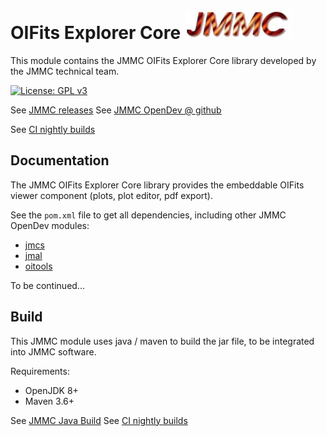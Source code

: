 # OIFits Explorer Core    ![JMMC logo](doc/JMMC-logo.jpg)

This module contains the JMMC OIFits Explorer Core library developed by the JMMC technical team.

[![License: GPL v3](https://img.shields.io/badge/License-GPLv3-blue.svg)](LICENSE)


See [JMMC releases](https://www.jmmc.fr/releases/)
See [JMMC OpenDev @ github](https://github.com/JMMC-OpenDev/)

See [CI nightly builds](https://github.com/JMMC-OpenDev/jmmc-java-build/actions/workflows/build.yml)


## Documentation

The JMMC OIFits Explorer Core library provides the embeddable OIFits viewer component (plots, plot editor, pdf export).

See the `pom.xml` file to get all dependencies, including other JMMC OpenDev modules:
- [jmcs](https://github.com/JMMC-OpenDev/jmcs)
- [jmal](https://github.com/JMMC-OpenDev/jmal)
- [oitools](https://github.com/JMMC-OpenDev/oitools)

To be continued...


## Build

This JMMC module uses java / maven to build the jar file, to be integrated into JMMC software.

Requirements:
- OpenJDK 8+
- Maven 3.6+

See [JMMC Java Build](https://github.com/JMMC-OpenDev/jmmc-java-build)
See [CI nightly builds](https://github.com/JMMC-OpenDev/jmmc-java-build/actions/workflows/build.yml)

